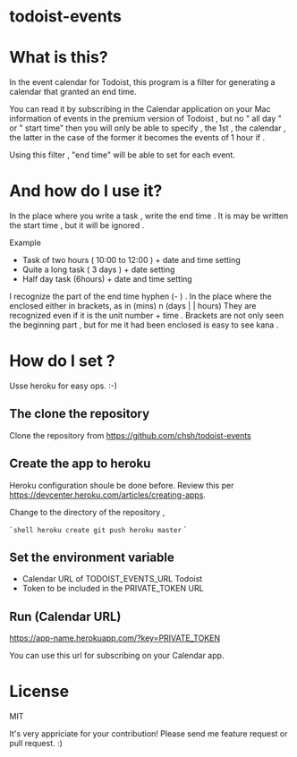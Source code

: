 todoist-events
==============

# What is this?

In the event calendar for Todoist, this program is a filter for generating a calendar that granted an end time.

You can read it by subscribing in the Calendar application on your Mac information of events in the premium version of Todoist , but no " all day " or " start time" then you will only be able to specify , the 1st , the calendar , the latter in the case of the former it becomes the events of 1 hour if .

Using this filter , "end time" will be able to set for each event.


# And how do I use it?

In the place where you write a task , write the end time . It is may be written the start time , but it will be ignored .

Example

- Task of two hours ( 10:00 to 12:00 ) + date and time setting
- Quite a long task ( 3 days ) + date setting
- Half day task (6hours) + date and time setting

I recognize the part of the end time hyphen (- ) . In the place where the enclosed either in brackets, as in (mins) n (days | | hours)
They are recognized even if it is the unit number + time . Brackets are not only seen the beginning part , but for me it had been enclosed is easy to see kana .

# How do I set ?

Usse heroku for easy ops. :-)

## The clone the repository

Clone the repository from https://github.com/chsh/todoist-events

## Create the app to heroku

Heroku configuration shoule be done before.
Review this per https://devcenter.heroku.com/articles/creating-apps.

Change to the directory of the repository ,

`` `shell
heroku create
git push heroku master
`` `

## Set the environment variable

- Calendar URL of TODOIST_EVENTS_URL Todoist
- Token to be included in the PRIVATE_TOKEN URL

## Run (Calendar URL)

https://app-name.herokuapp.com/?key=PRIVATE_TOKEN

You can use this url for subscribing on your Calendar app.

# License

MIT

It's very appriciate for your contribution! Please send me feature request or pull request. :)


